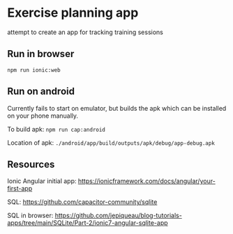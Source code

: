 # Exercise planning app
attempt to create an app for tracking training sessions

## Run in browser
`npm run ionic:web`

## Run on android
Currently fails to start on emulator, but builds the apk which can be installed on your phone manually.

To build apk: `npm run cap:android`

Location of apk: `./android/app/build/outputs/apk/debug/app-debug.apk`

## Resources
Ionic Angular initial app: https://ionicframework.com/docs/angular/your-first-app

SQL: https://github.com/capacitor-community/sqlite

SQL in browser: https://github.com/jepiqueau/blog-tutorials-apps/tree/main/SQLite/Part-2/ionic7-angular-sqlite-app


